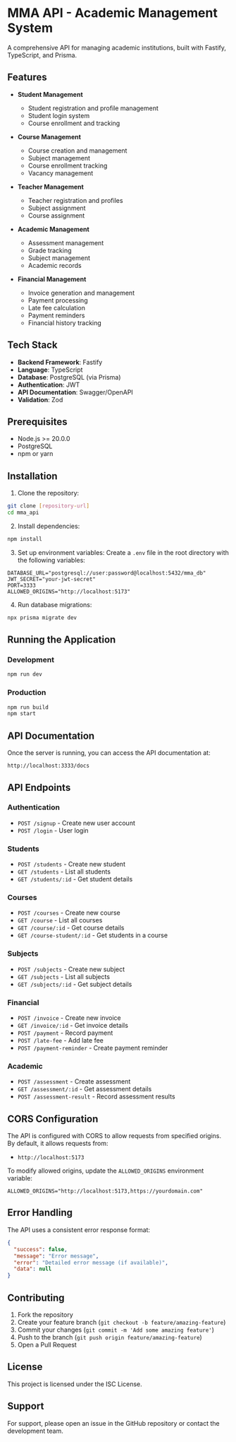 # MMA API - Academic Management System

A comprehensive API for managing academic institutions, built with Fastify, TypeScript, and Prisma.

## Features

- **Student Management**
  - Student registration and profile management
  - Student login system
  - Course enrollment and tracking

- **Course Management**
  - Course creation and management
  - Subject management
  - Course enrollment tracking
  - Vacancy management

- **Teacher Management**
  - Teacher registration and profiles
  - Subject assignment
  - Course assignment

- **Academic Management**
  - Assessment management
  - Grade tracking
  - Subject management
  - Academic records

- **Financial Management**
  - Invoice generation and management
  - Payment processing
  - Late fee calculation
  - Payment reminders
  - Financial history tracking

## Tech Stack

- **Backend Framework**: Fastify
- **Language**: TypeScript
- **Database**: PostgreSQL (via Prisma)
- **Authentication**: JWT
- **API Documentation**: Swagger/OpenAPI
- **Validation**: Zod

## Prerequisites

- Node.js >= 20.0.0
- PostgreSQL
- npm or yarn

## Installation

1. Clone the repository:
```bash
git clone [repository-url]
cd mma_api
```

2. Install dependencies:
```bash
npm install
```

3. Set up environment variables:
Create a `.env` file in the root directory with the following variables:
```env
DATABASE_URL="postgresql://user:password@localhost:5432/mma_db"
JWT_SECRET="your-jwt-secret"
PORT=3333
ALLOWED_ORIGINS="http://localhost:5173"
```

4. Run database migrations:
```bash
npx prisma migrate dev
```

## Running the Application

### Development
```bash
npm run dev
```

### Production
```bash
npm run build
npm start
```

## API Documentation

Once the server is running, you can access the API documentation at:
```
http://localhost:3333/docs
```

## API Endpoints

### Authentication
- `POST /signup` - Create new user account
- `POST /login` - User login

### Students
- `POST /students` - Create new student
- `GET /students` - List all students
- `GET /students/:id` - Get student details

### Courses
- `POST /courses` - Create new course
- `GET /course` - List all courses
- `GET /course/:id` - Get course details
- `GET /course-student/:id` - Get students in a course

### Subjects
- `POST /subjects` - Create new subject
- `GET /subjects` - List all subjects
- `GET /subjects/:id` - Get subject details

### Financial
- `POST /invoice` - Create new invoice
- `GET /invoice/:id` - Get invoice details
- `POST /payment` - Record payment
- `POST /late-fee` - Add late fee
- `POST /payment-reminder` - Create payment reminder

### Academic
- `POST /assessment` - Create assessment
- `GET /assessment/:id` - Get assessment details
- `POST /assessment-result` - Record assessment results

## CORS Configuration

The API is configured with CORS to allow requests from specified origins. By default, it allows requests from:
- `http://localhost:5173`

To modify allowed origins, update the `ALLOWED_ORIGINS` environment variable:
```env
ALLOWED_ORIGINS="http://localhost:5173,https://yourdomain.com"
```

## Error Handling

The API uses a consistent error response format:
```json
{
  "success": false,
  "message": "Error message",
  "error": "Detailed error message (if available)",
  "data": null
}
```

## Contributing

1. Fork the repository
2. Create your feature branch (`git checkout -b feature/amazing-feature`)
3. Commit your changes (`git commit -m 'Add some amazing feature'`)
4. Push to the branch (`git push origin feature/amazing-feature`)
5. Open a Pull Request

## License

This project is licensed under the ISC License.

## Support

For support, please open an issue in the GitHub repository or contact the development team. 